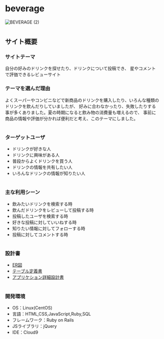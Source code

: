 # beverage
![BEVERAGE (2)](https://github.com/yuukiyuukiyuuki/beverage/assets/128203554/dc435344-8e4e-4481-b7e2-19face72f130)

#
## サイト概要

### サイトテーマ
自分の好みのドリンクを探せたり、ドリンクについて投稿でき、
星やコメントで評価できるレビューサイト

### テーマを選んだ理由
よくスーパーやコンビニなどで新商品のドリンクを購入したり、いろんな種類のドリンクを飲んだりしていましたが、
好みに合わなかったり、失敗したりする事が多くありました。夏の時期になると飲み物の消費量も増えるので、
事前に商品の情報や評価が分かれば便利だと考え、このテーマにしました。
#
### ターゲットユーザ
- ドリンクが好きな人
- ドリンクに興味がある人
- 普段からよくドリンクを買う人
- ドリンクの情報を共有したい人
- いろんなドリンクの情報が知りたい人
#
### 主な利用シーン
- 飲みたいドリンクを検索する時
- 飲んだドリンクをレビューして投稿する時
- 投稿したユーザを検索する時
- 好きな投稿に対していいねする時
- 知りたい情報に対してフォローする時
- 投稿に対してコメントする時
#
### 設計書
- [ER図](https://app.diagrams.net/#G1BzHtuhtI_McN5E_2TZEe7C52707uYJCH)
- [テーブル定義書](https://docs.google.com/spreadsheets/d/161TfBp86_2jmI7C1wbCMK6DSnDAqyLqVmy33U0KHPOs/edit#gid=511978234)
- [アプリケション詳細設計書](https://docs.google.com/spreadsheets/d/168jUnFDpHIdYA0Bo6y8ChFuAPJfD4wW3AeUIBZmsVVk/edit#gid=0)
#
### 開発環境
- OS：Linux(CentOS)
- 言語：HTML,CSS,JavaScript,Ruby,SQL
- フレームワーク：Ruby on Rails
- JSライブラリ：jQuery
- IDE：Cloud9
